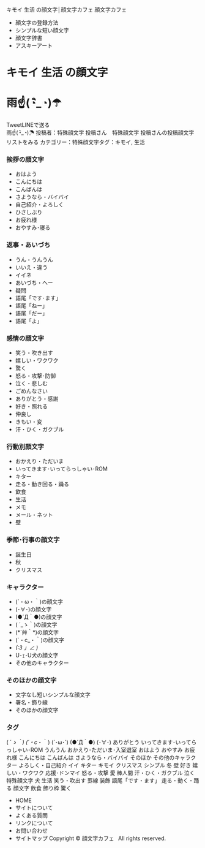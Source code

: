 ﻿ キモイ 生活 の顔文字│顔文字カフェ
顔文字カフェ

- 顔文字の登録方法
- シンプルな短い顔文字
- 顔文字辞書
- アスキーアート

#  キモイ 生活 の顔文字

# 雨☝(◔ิ_◔)☂
TweetLINEで送る  
雨☝(◔ิ_◔)☂
投稿者：特殊顔文字 投稿さん　特殊顔文字 投稿さんの投稿顔文字リストをみる
カテゴリー：特殊顔文字タグ：キモイ, 生活
### 挨拶の顔文字

- おはよう
- こんにちは
- こんばんは
- さようなら・バイバイ
- 自己紹介・よろしく
- ひさしぶり
- お疲れ様
- おやすみ･寝る

### 返事・あいづち

- うん・うんうん
- いいえ・違う
- イイネ
- あいづち・へー
- 疑問
- 語尾「です･ます」
- 語尾「ねー」
- 語尾「だー」
- 語尾「よ」

### 感情の顔文字

- 笑う・吹き出す
- 嬉しい・ワクワク
- 驚く
- 怒る・攻撃･防御
- 泣く・悲しむ
- ごめんなさい
- ありがとう・感謝
- 好き・照れる
- 仲良し
- きもい・変
- 汗・ひく・ガクブル

### 行動別顔文字

- おかえり・ただいま
- いってきます･いってらっしゃい･ROM
- キター
- 走る・動き回る・踊る
- 飲食
- 生活
- メモ
- メール・ネット
- 壁

### 季節･行事の顔文字

- 誕生日
- 秋
- クリスマス

### キャラクター

- (´・ω・｀)の顔文字
- (･∀･)の顔文字
- (●´Д｀●)の顔文字
- ( ´_ゝ｀)の顔文字
- (\*´艸｀\*)の顔文字
- (´・с_・｀)の顔文字
- _(:3 」∠ )_
- U･ｪ･U犬の顔文字
- その他のキャラクター

### そのほかの顔文字

- 文字なし短いシンプルな顔文字
- 署名・飾り線
- そのほかの顔文字

### タグ
( ´_ゝ｀) (´・с_・｀) (´･ω･\`) (●´Д｀●) (･∀･) ありがとう
いってきます･いってらっしゃい･ROM うんうん
おかえり･ただいま･入室退室 おはよう おやすみ お疲れ様
こんにちは こんばんは さようなら・バイバイ そのほか
その他のキャラクター よろしく・自己紹介 イイ キター キモイ
クリスマス シンプル 冬 壁 好き 嬉しい・ワクワク 応援･ドンマイ
怒る・攻撃 愛 棒人間 汗・ひく・ガクブル 泣く 特殊顔文字
犬 生活 笑う・吹出す 罫線 装飾 語尾「です・ます」 走る・動く・踊る
顔文字 飲食 飾り枠 驚く
- HOME
- サイトについて
- よくある質問
- リンクについて
- お問い合わせ
- サイトマップ
Copyright © 顔文字カフェ  All rights reserved.
